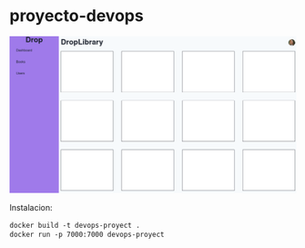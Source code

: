 # proyecto-devops


![screenshot](./frontend-app/public/photo-proyectDevOps.png)

Instalacion:
```
docker build -t devops-proyect .
docker run -p 7000:7000 devops-proyect
```
